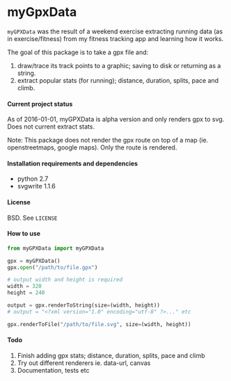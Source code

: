 myGpxData
=========
```myGPXData``` was the result of a weekend exercise extracting running data 
(as in exercise/fitness) from my fitness tracking app and learning how it works.

The goal of this package is to take a gpx file and:

1. draw/trace its track points to a graphic; saving to disk or returning as a string.
2. extract popular stats (for running); distance, duration, splits, pace and climb.

#### Current project status

As of 2016-01-01, myGPXData is alpha version and only renders gpx to svg. Does not current
extract stats.

Note: This package does not render the gpx route on top of a map (ie. openstreetmaps, google maps).
Only the route is rendered.

#### Installation requirements and dependencies

- python 2.7
- svgwrite 1.1.6

#### License

BSD. See ```LICENSE```

#### How to use

```python
from myGPXData import myGPXData

gpx = myGPXData()
gpx.open("/path/to/file.gpx")

# output width and height is required
width = 320
height = 240

output = gpx.renderToString(size=(width, height))
# output = "<?xml version="1.0" encoding="utf-8" ?>..." etc

gpx.renderToFile("/path/to/file.svg", size=(width, height))

```

#### Todo

1. Finish adding gpx stats; distance, duration, splits, pace and climb
2. Try out different renderers ie. data-url, canvas
3. Documentation, tests etc
